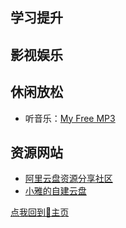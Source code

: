 ## 学习提升

## 影视娱乐

## 休闲放松

- 听音乐：[My Free MP3](https://nn66kk.github.io/Mon-Blog/D-%E5%AE%9D%E8%97%8F%E7%BD%91%E7%AB%99/My%20Free%20MP3/)

## 资源网站

- [阿里云盘资源分享社区](https://yunpan1.com/)
- [小雅的自建云盘](http://alist.xiaoya.pro/)

[点我回到🏡主页](https://nn66kk.github.io/Mon-Blog/#hello-world)
